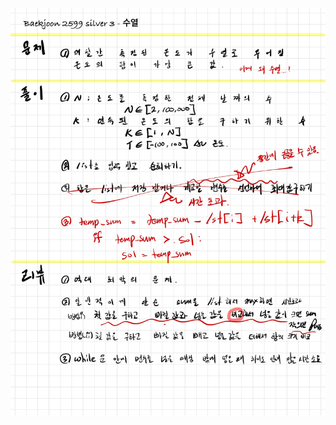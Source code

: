 ![8A861FC3-6582-41A5-9340-4A0911DD75E7.jpeg](README_assets/f19cee2b583163b33f43e8356eaf466e034e9f1a.jpeg)
